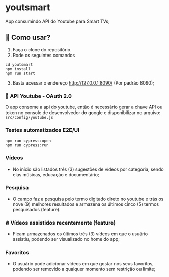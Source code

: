 # youtsmart
App consumindo API do Youtube para Smart TVs;

## 🚀 Como usar?
1) Faça o clone do repositório.
2) Rode os seguintes comandos
```
cd youtsmart
npm install
npm run start
```
3) Basta acessar o endereço http://127.0.0.1:8090/ (Por padrão 8090);

### 🔧 API Youtube - OAuth 2.0
O app consome a api do youtube, então é necessário gerar a chave API ou token no console de desenvolvedor do google e disponibilizar no arquivo: ```src/config/youtube.js```

### Testes automatizados E2E/UI
```
npm run cypress:open
npm run cypress:run
```

### Vídeos
* No início são listados três (3) sugestões de vídeos por categoria, sendo elas músicas, educação e documentário;

### Pesquisa
* O campo faz a pesquisa pelo termo digitado direto no youtube e trás os nove (9) melhores resultados e armazena os últimos cinco (5) termos pesquisados (feature).

### 🔥 Vídeos assistidos recentemente (feature)
* Ficam armazenados os últimos três (3) vídeos em que o usuário assistiu, podendo ser visualizado no home do app;

### Favoritos
* O usuário pode adicionar vídeos em que gostar nos seus favoritos, podendo ser removido a qualquer momento sem restrição ou limite;